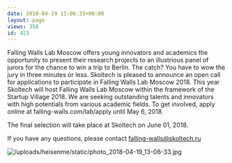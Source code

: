 ```yaml
---
date: 2018-04-19 13:06:33+00:00
layout: page
views: 358
id: 423
---
```


Falling Walls Lab Moscow offers young innovators and academics the opportunity to present their research projects to an illustrious panel of jurors for the chance to win a trip to Berlin. 
The catch? You have to wow the jury in three minutes or less.
Skoltech is pleased to announce an open call for applications to participate in Falling Walls Lab Moscow 2018.
This year Skoltech will host Falling Walls Lab Moscow within the framework of the Startup Village 2018.
We are seeking outstanding talents and innovators with high potentials from various academic fields.
To get involved, apply online at falling-walls.com/lab/apply until May 6, 2018.

The final selection will take place at Skoltech on June 01, 2018.

If you have any questions, please contact falling-walls@skoltech.ru



![/uploads/heisenme/static/photo_2018-04-19_13-06-33.jpg](/uploads/heisenme/static/photo_2018-04-19_13-06-33.jpg)
